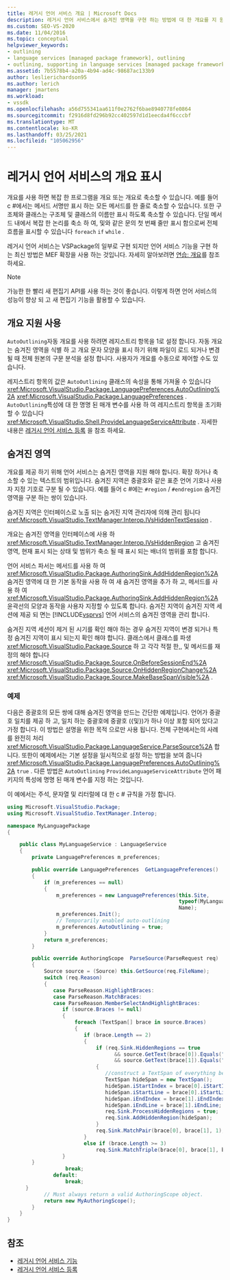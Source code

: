 ```yaml
---
title: 레거시 언어 서비스 개요 | Microsoft Docs
description: 레거시 언어 서비스에서 숨겨진 영역을 구현 하는 방법에 대 한 개요를 지 원하는 방법을 알아봅니다.
ms.custom: SEO-VS-2020
ms.date: 11/04/2016
ms.topic: conceptual
helpviewer_keywords:
- outlining
- language services [managed package framework], outlining
- outlining, supporting in language services [managed package framework]
ms.assetid: 7b5578b4-a20a-4b94-ad4c-98687ac133b9
author: leslierichardson95
ms.author: lerich
manager: jmartens
ms.workload:
- vssdk
ms.openlocfilehash: a56d755341aa611f0e2762f6bae8940778fe0864
ms.sourcegitcommit: f2916d8fd296b92cc402597d1d1eecda4f6cccbf
ms.translationtype: MT
ms.contentlocale: ko-KR
ms.lasthandoff: 03/25/2021
ms.locfileid: "105062956"
---
```

# <a name="outlining-in-a-legacy-language-service"></a>레거시 언어 서비스의 개요 표시
개요를 사용 하면 복잡 한 프로그램을 개요 또는 개요로 축소할 수 있습니다. 예를 들어 c #에서는 메서드 서명만 표시 하는 모든 메서드를 한 줄로 축소할 수 있습니다. 또한 구조체와 클래스는 구조체 및 클래스의 이름만 표시 하도록 축소할 수 있습니다. 단일 메서드 내에서 복잡 한 논리를 축소 하 여, 및와 같은 문의 첫 번째 줄만 표시 함으로써 전체 흐름을 표시할 수 있습니다 `foreach` `if` `while` .

 레거시 언어 서비스는 VSPackage의 일부로 구현 되지만 언어 서비스 기능을 구현 하는 최신 방법은 MEF 확장을 사용 하는 것입니다. 자세히 알아보려면 [연습: 개요](../../extensibility/walkthrough-outlining.md)를 참조 하세요.

> [!NOTE]
> 가능한 한 빨리 새 편집기 API를 사용 하는 것이 좋습니다. 이렇게 하면 언어 서비스의 성능이 향상 되 고 새 편집기 기능을 활용할 수 있습니다.

## <a name="enabling-support-for-outlining"></a>개요 지원 사용
 `AutoOutlining`자동 개요를 사용 하려면 레지스트리 항목을 1로 설정 합니다. 자동 개요는 숨겨진 영역을 식별 하 고 개요 문자 모양을 표시 하기 위해 파일이 로드 되거나 변경 될 때 전체 원본의 구문 분석을 설정 합니다. 사용자가 개요를 수동으로 제어할 수도 있습니다.

 레지스트리 항목의 값은 `AutoOutlining` 클래스의 속성을 통해 가져올 수 있습니다 <xref:Microsoft.VisualStudio.Package.LanguagePreferences.AutoOutlining%2A> <xref:Microsoft.VisualStudio.Package.LanguagePreferences> . `AutoOutlining`특성에 대 한 명명 된 매개 변수를 사용 하 여 레지스트리 항목을 초기화할 수 있습니다 <xref:Microsoft.VisualStudio.Shell.ProvideLanguageServiceAttribute> . 자세한 내용은 [레거시 언어 서비스 등록](../../extensibility/internals/registering-a-legacy-language-service1.md) 을 참조 하세요.

## <a name="the-hidden-region"></a>숨겨진 영역
 개요를 제공 하기 위해 언어 서비스는 숨겨진 영역을 지원 해야 합니다. 확장 하거나 축소할 수 있는 텍스트의 범위입니다. 숨겨진 지역은 중괄호와 같은 표준 언어 기호나 사용자 지정 기호로 구분 될 수 있습니다. 예를 들어 c #에는 `#region` / `#endregion` 숨겨진 영역을 구분 하는 쌍이 있습니다.

 숨겨진 지역은 인터페이스로 노출 되는 숨겨진 지역 관리자에 의해 관리 됩니다 <xref:Microsoft.VisualStudio.TextManager.Interop.IVsHiddenTextSession> .

 개요는 숨겨진 영역을 인터페이스에 사용 하 <xref:Microsoft.VisualStudio.TextManager.Interop.IVsHiddenRegion> 고 숨겨진 영역, 현재 표시 되는 상태 및 범위가 축소 될 때 표시 되는 배너의 범위를 포함 합니다.

 언어 서비스 파서는 메서드를 사용 하 여 <xref:Microsoft.VisualStudio.Package.AuthoringSink.AddHiddenRegion%2A> 숨겨진 영역에 대 한 기본 동작을 사용 하 여 새 숨겨진 영역을 추가 하 고, 메서드를 사용 하 여 <xref:Microsoft.VisualStudio.Package.AuthoringSink.AddHiddenRegion%2A> 윤곽선의 모양과 동작을 사용자 지정할 수 있도록 합니다. 숨겨진 지역이 숨겨진 지역 세션에 제공 되 면는 [!INCLUDE[vsprvs](../../code-quality/includes/vsprvs_md.md)] 언어 서비스의 숨겨진 영역을 관리 합니다.

 숨겨진 지역 세션이 제거 된 시기를 확인 해야 하는 경우 숨겨진 지역이 변경 되거나 특정 숨겨진 지역이 표시 되는지 확인 해야 합니다. 클래스에서 클래스를 파생 <xref:Microsoft.VisualStudio.Package.Source> 하 고 각각 적절 한,, 및 메서드를 재정의 해야 합니다 <xref:Microsoft.VisualStudio.Package.Source.OnBeforeSessionEnd%2A> <xref:Microsoft.VisualStudio.Package.Source.OnHiddenRegionChange%2A> <xref:Microsoft.VisualStudio.Package.Source.MakeBaseSpanVisible%2A> .

### <a name="example"></a>예제
 다음은 중괄호의 모든 쌍에 대해 숨겨진 영역을 만드는 간단한 예제입니다. 언어가 중괄호 일치를 제공 하 고, 일치 하는 중괄호에 중괄호 ({및})가 하나 이상 포함 되어 있다고 가정 합니다. 이 방법은 설명을 위한 목적 으로만 사용 됩니다. 전체 구현에서는의 사례를 완전히 처리 <xref:Microsoft.VisualStudio.Package.LanguageService.ParseSource%2A> 합니다. 또한이 예제에서는 기본 설정을 일시적으로 설정 하는 방법을 보여 줍니다 <xref:Microsoft.VisualStudio.Package.LanguagePreferences.AutoOutlining%2A> `true` . 다른 방법은 `AutoOutlining` `ProvideLanguageServiceAttribute` 언어 패키지의 특성에 명명 된 매개 변수를 지정 하는 것입니다.

 이 예에서는 주석, 문자열 및 리터럴에 대 한 c # 규칙을 가정 합니다.

```csharp
using Microsoft.VisualStudio.Package;
using Microsoft.VisualStudio.TextManager.Interop;

namespace MyLanguagePackage
{

    public class MyLanguageService : LanguageService
    {
        private LanguagePreferences m_preferences;

        public override LanguagePreferences  GetLanguagePreferences()
        {
            if (m_preferences == null)
            {
                m_preferences = new LanguagePreferences(this.Site,
                                                        typeof(MyLanguageService).GUID,
                                                        Name);
                m_preferences.Init();
                // Temporarily enabled auto-outlining
                m_preferences.AutoOutlining = true;
            }
            return m_preferences;
        }

        public override AuthoringScope  ParseSource(ParseRequest req)
        {
            Source source = (Source) this.GetSource(req.FileName);
            switch (req.Reason)
            {
               case ParseReason.HighlightBraces:
               case ParseReason.MatchBraces:
               case ParseReason.MemberSelectAndHighlightBraces:
                  if (source.Braces != null)
                  {
                      foreach (TextSpan[] brace in source.Braces)
                      {
                         if (brace.Length == 2)
                         {
                             if (req.Sink.HiddenRegions == true
                                   && source.GetText(brace[0]).Equals("{")
                                   && source.GetText(brace[1]).Equals("}"))
                             {
                                //construct a TextSpan of everything between the braces
                                TextSpan hideSpan = new TextSpan();
                                hideSpan.iStartIndex = brace[0].iStartIndex;
                                hideSpan.iStartLine = brace[0].iStartLine;
                                hideSpan.iEndIndex = brace[1].iEndIndex;
                                hideSpan.iEndLine = brace[1].iEndLine;
                                req.Sink.ProcessHiddenRegions = true;
                                req.Sink.AddHiddenRegion(hideSpan);
                             }
                             req.Sink.MatchPair(brace[0], brace[1], 1);
                         }
                         else if (brace.Length >= 3)
                             req.Sink.MatchTriple(brace[0], brace[1], brace[2], 1);
                  }
        }
                   break;
               default:
                   break;
      }
            // Must always return a valid AuthoringScope object.
            return new MyAuthoringScope();
        }
    }
}
```

## <a name="see-also"></a>참조
- [레거시 언어 서비스 기능](../../extensibility/internals/legacy-language-service-features1.md)
- [레거시 언어 서비스 등록](../../extensibility/internals/registering-a-legacy-language-service1.md)
